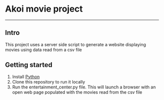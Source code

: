 # Akoi movie project
--------------------------------------------

## Intro
This project uses a server side script to generate a website displaying movies using data read from a csv file 

## Getting started
1. Install [Python](https://www.python.org)
2. Clone this repository to run it locally
3. Run the entertainment_center.py file. This will launch a browser with an open web page populated with the movies read from the csv file





